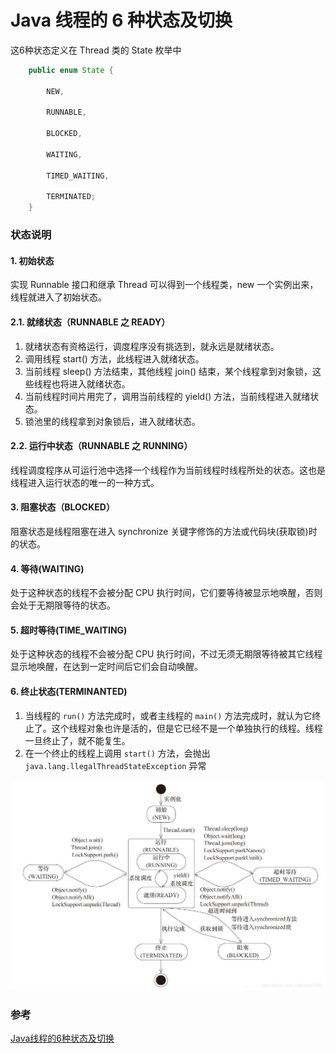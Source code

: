 # Java 线程的 6 种状态及切换

这6种状态定义在 Thread 类的 State 枚举中

```java
    public enum State {
        
        NEW,

        RUNNABLE,

        BLOCKED,

        WAITING,

        TIMED_WAITING,

        TERMINATED;
    }
```
### 状态说明

#### 1. 初始状态
实现 Runnable 接口和继承 Thread 可以得到一个线程类，new 一个实例出来，线程就进入了初始状态。

#### 2.1. 就绪状态（RUNNABLE 之 READY）

1. 就绪状态有资格运行，调度程序没有挑选到，就永远是就绪状态。
2. 调用线程 start() 方法，此线程进入就绪状态。
3. 当前线程 sleep() 方法结束，其他线程 join() 结束，某个线程拿到对象锁，这些线程也将进入就绪状态。
4. 当前线程时间片用完了，调用当前线程的 yield() 方法，当前线程进入就绪状态。
5. 锁池里的线程拿到对象锁后，进入就绪状态。

#### 2.2. 运行中状态（RUNNABLE 之 RUNNING）

线程调度程序从可运行池中选择一个线程作为当前线程时线程所处的状态。这也是线程进入运行状态的唯一的一种方式。

#### 3. 阻塞状态（BLOCKED）

阻塞状态是线程阻塞在进入 synchronize 关键字修饰的方法或代码块(获取锁)时的状态。

#### 4. 等待(WAITING)

处于这种状态的线程不会被分配 CPU 执行时间，它们要等待被显示地唤醒，否则会处于无期限等待的状态。

#### 5. 超时等待(TIME_WAITING)

处于这种状态的线程不会被分配 CPU 执行时间，不过无须无期限等待被其它线程显示地唤醒，在达到一定时间后它们会自动唤醒。

#### 6. 终止状态(TERMINANTED)

1. 当线程的 `run()` 方法完成时，或者主线程的 `main()` 方法完成时，就认为它终止了。这个线程对象也许是活的，但是它已经不是一个单独执行的线程。线程一旦终止了，就不能复生。
2. 在一个终止的线程上调用 `start()` 方法，会抛出 `java.lang.llegalThreadStateException` 异常


![thread_state](media/16343734112796/thread_state.jpeg)



### 参考

[Java线程的6种状态及切换](https://blog.csdn.net/pange1991/article/details/53860651)


